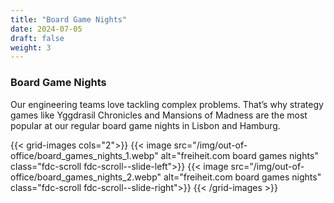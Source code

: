 ```yaml
---
title: "Board Game Nights"
date: 2024-07-05
draft: false
weight: 3
---
```


### Board Game Nights

Our engineering teams love tackling complex problems. That’s why strategy games like Yggdrasil Chronicles and Mansions of Madness are the most popular at our regular board game nights in Lisbon and Hamburg.

{{< grid-images cols="2">}}
    {{< image src="/img/out-of-office/board_games_nights_1.webp" alt="freiheit.com board games nights" class="fdc-scroll fdc-scroll--slide-left">}}
    {{< image src="/img/out-of-office/board_games_nights_2.webp" alt="freiheit.com board games nights" class="fdc-scroll fdc-scroll--slide-right">}}
{{< /grid-images >}}
